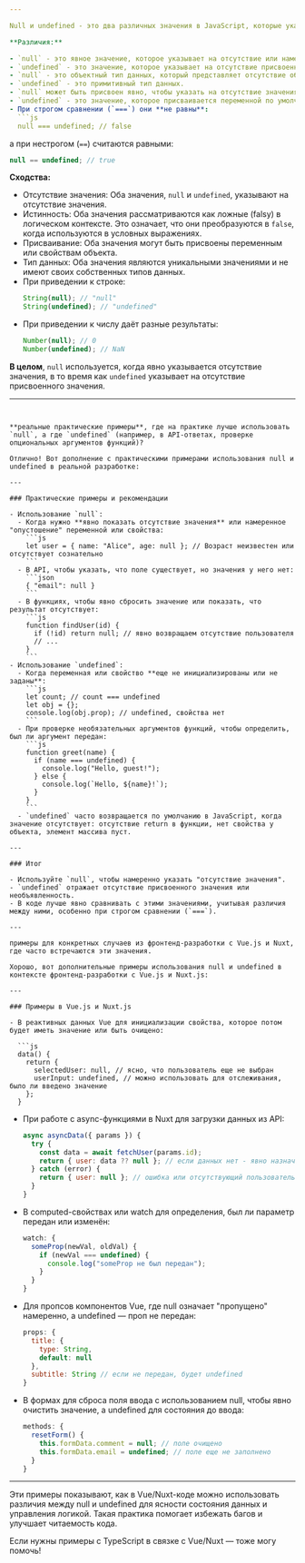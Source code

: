 ```yaml
---

Null и undefined - это два различных значения в JavaScript, которые указывают на отсутствие значения.

**Различия:**

- `null` - это явное значение, которое указывает на отсутствие или намеренное присвоение пустого значения.
- `undefined` - это значение, которое указывает на отсутствие присвоенного значения.
- `null` - это объектный тип данных, который представляет отсутствие объекта.
- `undefined` - это примитивный тип данных.
- `null` может быть присвоен явно, чтобы указать на отсутствие значения.
- `undefined` - это значение, которое присваивается переменной по умолчанию, когда она объявлена, но не инициализирована.
- При строгом сравнении (`===`) они **не равны**:
  ```js
  null === undefined; // false
  ```
  а при нестрогом (`==`) считаются равными:
  ```js
  null == undefined; // true
  ```

**Сходства:**

- Отсутствие значения: Оба значения, `null` и `undefined`, указывают на отсутствие значения.
- Истинность: Оба значения рассматриваются как ложные (falsy) в логическом контексте. Это означает, что они преобразуются в `false`, когда используются в условных выражениях.
- Присваивание: Оба значения могут быть присвоены переменным или свойствам объекта.
- Тип данных: Оба значения являются уникальными значениями и не имеют своих собственных типов данных.
- При приведении к строке:
  ```js
  String(null); // "null"
  String(undefined); // "undefined"
  ```
- При приведении к числу даёт разные результаты:
  ```js
  Number(null); // 0
  Number(undefined); // NaN
  ```

**В целом**, `null` используется, когда явно указывается отсутствие значения, в то время как `undefined` указывает на отсутствие присвоенного значения.

---
```


**реальные практические примеры**, где на практике лучше использовать `null`, а где `undefined` (например, в API-ответах, проверке опциональных аргументов функций)?

Отлично! Вот дополнение с практическими примерами использования null и undefined в реальной разработке:

---

### Практические примеры и рекомендации

- Использование `null`:
  - Когда нужно **явно показать отсутствие значения** или намеренное "опустошение" переменной или свойства:
    ```js
    let user = { name: "Alice", age: null }; // Возраст неизвестен или отсутствует сознательно
    ```
  - В API, чтобы указать, что поле существует, но значения у него нет:
    ```json
    { "email": null }
    ```
  - В функциях, чтобы явно сбросить значение или показать, что результат отсутствует:
    ```js
    function findUser(id) {
      if (!id) return null; // явно возвращаем отсутствие пользователя
      // ...
    }
    ```
- Использование `undefined`:
  - Когда переменная или свойство **еще не инициализированы или не заданы**:
    ```js
    let count; // count === undefined
    let obj = {};
    console.log(obj.prop); // undefined, свойства нет
    ```
  - При проверке необязательных аргументов функций, чтобы определить, был ли аргумент передан:
    ```js
    function greet(name) {
      if (name === undefined) {
        console.log("Hello, guest!");
      } else {
        console.log(`Hello, ${name}!`);
      }
    }
    ```
  - `undefined` часто возвращается по умолчанию в JavaScript, когда значение отсутствует: отсутствие return в функции, нет свойства у объекта, элемент массива пуст.

---

### Итог

- Используйте `null`, чтобы намеренно указать "отсутствие значения".
- `undefined` отражает отсутствие присвоенного значения или необъявленность.
- В коде лучше явно сравнивать с этими значениями, учитывая различия между ними, особенно при строгом сравнении (`===`).

---

примеры для конкретных случаев из фронтенд-разработки с Vue.js и Nuxt, где часто встречаются эти значения.

Хорошо, вот дополнительные примеры использования null и undefined в контексте фронтенд-разработки с Vue.js и Nuxt.js:

---

### Примеры в Vue.js и Nuxt.js

- В реактивных данных Vue для инициализации свойства, которое потом будет иметь значение или быть очищено:

  ```js
  data() {
    return {
      selectedUser: null, // ясно, что пользователь еще не выбран
      userInput: undefined, // можно использовать для отслеживания, было ли введено значение
    };
  }
  ```

- При работе с async-функциями в Nuxt для загрузки данных из API:

  ```js
  async asyncData({ params }) {
    try {
      const data = await fetchUser(params.id);
      return { user: data ?? null }; // если данных нет - явно назначаем null
    } catch (error) {
      return { user: null }; // ошибка или отсутствующий пользователь
    }
  }
  ```

- В computed-свойствах или watch для определения, был ли параметр передан или изменён:

  ```js
  watch: {
    someProp(newVal, oldVal) {
      if (newVal === undefined) {
        console.log("someProp не был передан");
      }
    }
  }
  ```

- Для пропсов компонентов Vue, где null означает "пропущено" намеренно, а undefined — проп не передан:

  ```js
  props: {
    title: {
      type: String,
      default: null
    },
    subtitle: String // если не передан, будет undefined
  }
  ```

- В формах для сброса поля ввода с использованием null, чтобы явно очистить значение, а undefined для состояния до ввода:
  ```js
  methods: {
    resetForm() {
      this.formData.comment = null; // поле очищено
      this.formData.email = undefined; // поле еще не заполнено
    }
  }
  ```

---

Эти примеры показывают, как в Vue/Nuxt-коде можно использовать различия между null и undefined для ясности состояния данных и управления логикой. Такая практика помогает избежать багов и улучшает читаемость кода.

Если нужны примеры с TypeScript в связке с Vue/Nuxt — тоже могу помочь!
